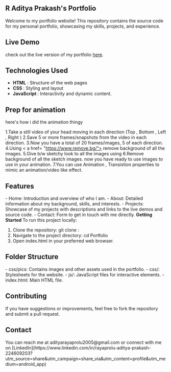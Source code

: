 <h2>R Aditya Prakash's Portfolio</h2>

Welcome to my portfolio website! This repository contains the source code for my personal portfolio, showcasing my skills, projects, and experience.

<h2>Live Demo</h2>

check out the live version of my portfolio [here](https://radityaprakash.netlify.app/).

<h2> Technologies Used </h2>

- <b>HTML</b> : Structure of the web pages
- <b> CSS </b> : Styling and layout
- <b>JavaScript </b>: Interactivity and dynamic content.
  
<h2>Prep for animation</h2>
here's how i did the animation thingy

1.Take a still video of your head moving in each direction (Top , Bottom , Left , Right )
2.Save 5 or more frames/snapshots from the video in each direction.
3.Now you have a total of 20 frames/images, 5 of each direction.
4.Using < a href= "https://www.remove.bg/"> </a> remove background of all the images.
5.Give b/w sketchy look to all the images using <a href ="https://goart.fotor.com/"> </a>
6.Remove background of all the sketch images. now you have ready to use images to use in your animation.
7.You can use Animation , Transistion properties to mimic an animation/video like effect.

<h2>Features</h2>
- Home: Introduction and overview of who I am.
- About: Detailed information about my background, skills, and interests.
- Projects: Showcase of my projects with descriptions and links to the live demos and source code.
- Contact: Form to get in touch with me directly.
<b>Getting Started </b>
To run this project locally:

1. Clone the repository:
git clone :
2. Navigate to the project directory:
cd Portfolio
3. Open index.html in your preferred web browser.
<h2>Folder Structure</h2>
- css/pics: Contains images and other assets used in the portfolio.
- css/: Stylesheets for the website.
- js/: JavaScript files for interactive elements.
- index.html: Main HTML file.
<h2>Contributing</h2>
If you have suggestions or improvements, feel free to fork the repository and submit a pull request.

<h2>Contact</h2>
You can reach me at adityarayaprolu2005@gmail.com or connect with me on [LinkedIn](https://www.linkedin.com/in/rayaprolu-aditya-prakash-224609203?utm_source=share&utm_campaign=share_via&utm_content=profile&utm_medium=android_app)
